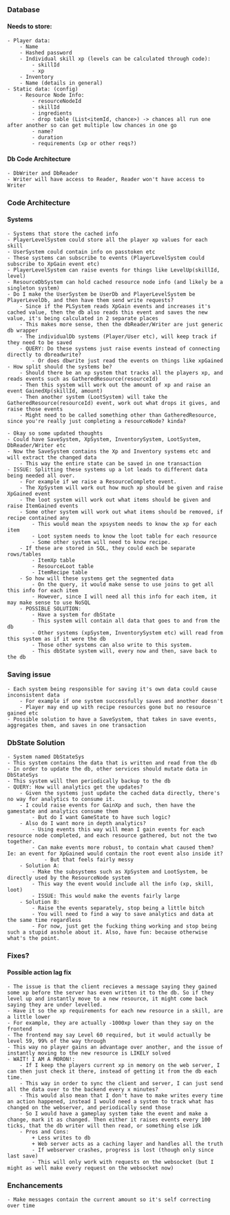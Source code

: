### Database

#### Needs to store:

    - Player data:
        - Name
        - Hashed password
        - Individual skill xp (levels can be calculated through code):
            - skillId
            - xp
        - Inventory
        - Name (details in general)
    - Static data: (config)
        - Resource Node Info:
            - resourceNodeId
            - skillId
            - ingredients
            - drop table (List<itemId, chance>) -> chances all run one after another so can get multiple low chances in one go
            - name?
            - duration
            - requirements (xp or other reqs?)

#### Db Code Architecture

    - DbWriter and DbReader
    - Writer will have access to Reader, Reader won't have access to Writer

### Code Architecture

#### Systems

    - Systems that store the cached info
    - PlayerLevelSystem could store all the player xp values for each skill
    - UserSystem could contain info on passtoken etc
    - These systems can subscribe to events (PlayerLevelSystem could subscribe to XpGain event etc)
    - PlayerLevelSystem can raise events for things like LevelUp(skillId, level)
    - ResourceDbSystem can hold cached resource node info (and likely be a singleton system)
    - Do I make the UserSystem be UserDb and PlayerLevelSystem be PlayerLevelDb, and then have them send write requests?
        - Since if the PLSystem reads XpGain events and increases it's cached value, then the db also reads this event and saves the new value, it's being calculated in 2 separate places
        - This makes more sense, then the dbReader/Writer are just generic db wrapper
        - The individualDb systems (Player/User etc), will keep track if they need to be saved
        - QUERY: Do these systems just raise events instead of connecting directly to dbreadwrite?
            - Or does dbwrite just read the events on things like xpGained
    - How split should the systems be?
        - Should there be an xp system that tracks all the players xp, and reads events such as GatheredResource(resourceId)
        - Then this system will work out the amount of xp and raise an event GainedXp(skillId, amount)
        - Then another system (LootSystem) will take the GatheredResource(resourceId) event, work out what drops it gives, and raise those events
        - Might need to be called something other than GatheredResource, since you're really just completing a resourceNode? kinda?

    - Okay so some updated thoughts
    - Could have SaveSystem, XpSystem, InventorySystem, LootSystem, DbReader/Writer etc
    - Now the SaveSystem contains the Xp and Inventory systems etc and will extract the changed data
        - This way the entire state can be saved in one transaction
    - ISSUE: Splitting these systems up a lot leads to different data being needed all over.
        - For example if we raise a ResourceComplete event.
        - The XpSystem will work out how much xp should be given and raise XpGained event
        - The loot system will work out what items should be given and raise ItemGained events
        - Some other system will work out what items should be removed, if recipe contained any
            - This would mean the xpsystem needs to know the xp for each item
            - Loot system needs to know the loot table for each resource
            - Some other system will need to know recipe.
        - If these are stored in SQL, they could each be separate rows/tables
            - ItemXp table
            - ResourceLoot table
            - ItemRecipe table
        - So how will these systems get the segmented data
            - On the query, it would make sense to use joins to get all this info for each item
            - However, since I will need all this info for each item, it may make sense to use NoSQL
        - POSSIBLE SOLUTION:
            - Have a system for dbState
            - This system will contain all data that goes to and from the db
            - Other systems (xpSystem, InventorySystem etc) will read from this system as if it were the db
            - Those other systems can also write to this system.
            - This dbState system will, every now and then, save back to the db

### Saving issue

    - Each system being responsible for saving it's own data could cause inconsistent data
        - For example if one system successfully saves and another doesn't
        - Player may end up with recipe resources gone but no resource gained etc
    - Possible solution to have a SaveSystem, that takes in save events, aggregates them, and saves in one transaction

### DbState Solution

    - System named DbStateSys
    - This system contains the data that is written and read from the db
    - In order to update the db, other services should mutate data in DbStateSys
    - This system will then periodically backup to the db
    - QUERY: How will analytics get the updates?
        - Given the systems just update the cached data directly, there's no way for analytics to consume it.
        - I could raise events for GainXp and such, then have the gamestate and analytics consume them
            - But do I want GameState to have such logic?
        - Also do I want more in depth analytics?
            - Using events this way will mean I gain events for each resource node completed, and each resource gathered, but not the two together.
            - Can make events more robust, to contain what caused them? Ie: an event for XpGained would contain the root event also inside it?
                - But that feels fairly messy
        - Solution A:
            - Make the subsystems such as XpSystem and LootSystem, be directly used by the ResourceNode system
            - This way the event would include all the info (xp, skill, loot)
            - ISSUE: This would make the events fairly large
        - Solution B:
            - Raise the events separately, stop being a little bitch
            - You will need to find a way to save analytics and data at the same time regardless
            - For now, just get the fucking thing working and stop being such a stupid asshole about it. Also, have fun: because otherwise what's the point.

### Fixes?

#### Possible action lag fix

    - The issue is that the client recieves a message saying they gained some xp before the server has even written it to the db. So if they level up and instantly move to a new resource, it might come back saying they are under levelled.
    - Have it so the xp requirements for each new resource in a skill, are a little lower
    - For example, they are actually -1000xp lower than they say on the frontend
    - The frontend may say Level 60 required, but it would actually be level 59, 99% of the way through
    - This way no player gains an advantage over another, and the issue of instantly moving to the new resource is LIKELY solved
    - WAIT! I AM A MORON!:
        - If I keep the players current xp in memory on the web server, I can then just check it there, instead of getting it from the db each time.
        - This way in order to sync the client and server, I can just send all the data over to the backend every x minutes?
        - This would also mean that I don't have to make writes every time an action happened, instead I would need a system to track what has changed on the webserver, and periodically send those
        - So I would have a gameplay system take the event and make a change, mark it as changed. Then either it raises events every 100 ticks, that the db writer will then read, or something else idk
        - Pros and Cons:
            + Less writes to db
            + Web server acts as a caching layer and handles all the truth
            - If webserver crashes, progress is lost (though only since last save)
            - This will only work with requests on the websocket (but I might as well make every request on the websocket now)

### Enchancements

    - Make messages contain the current amount so it's self correcting over time
